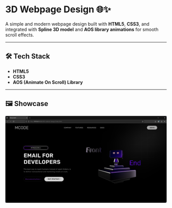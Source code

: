 # 3D Webpage Design 🌐✨

A simple and modern webpage design built with **HTML5**, **CSS3**, and integrated with **Spline 3D model** and **AOS library animations** for smooth scroll effects.  

---

## 🛠️ Tech Stack
- **HTML5**
- **CSS3**
- **AOS (Animate On Scroll) Library**

---

## 🖼️ Showcase
![Website Screenshot](showcase/showcase.png)